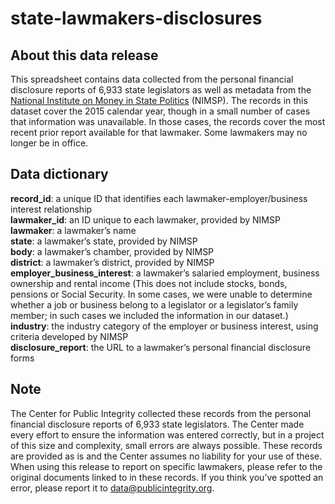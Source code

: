 # state-lawmakers-disclosures

## About this data release
This spreadsheet contains data collected from the personal financial disclosure reports of 6,933 state legislators as well as metadata from the [National Institute on Money in State Politics](https://www.followthemoney.org) (NIMSP). The records in this dataset cover the 2015 calendar year, though in a small number of cases that information was unavailable. In those cases, the records cover the most recent prior report available for that lawmaker. Some lawmakers may no longer be in office.


## Data dictionary
**record_id**: a unique ID that identifies each lawmaker-employer/business interest relationship  
**lawmaker_id**: an ID unique to each lawmaker, provided by NIMSP  
**lawmaker**: a lawmaker’s name  
**state**: a lawmaker’s state, provided by NIMSP  
**body**: a lawmaker’s chamber, provided by NIMSP  
**district**: a lawmaker’s district, provided by NIMSP  
**employer_business_interest**: a lawmaker’s salaried employment, business ownership and rental income (This does not include stocks, bonds, pensions or Social Security. In some cases, we were unable to determine whether a job or business belong to a legislator or a legislator’s family member; in such cases we included the information in our dataset.)  
**industry**: the industry category of the employer or business interest, using criteria developed by NIMSP  
**disclosure_report**: the URL to a lawmaker’s personal financial disclosure forms

## Note
The Center for Public Integrity collected these records from the personal financial disclosure reports of 6,933 state legislators. The Center made every effort to ensure the information was entered correctly, but in a project of this size and complexity, small errors are always possible. These records are provided as is and the Center assumes no liability for your use of these. When using this release to report on specific lawmakers, please refer to the original documents linked to in these records. If you think you’ve spotted an error, please report it to [data@publicintegrity.org](mailto:data@publicintegrity.org).

